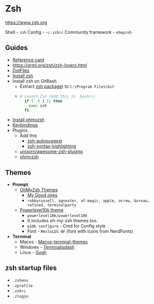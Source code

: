 # Zsh

https://www.zsh.org

Shell - `zsh`
Config - `~/.zshrc`
Community framework - `ohmyzsh`

## Guides

- [Reference card](http://www.bash2zsh.com/zsh_refcard/refcard.pdf)
- https://grml.org/zsh/zsh-lovers.html
- [DotFiles](https://github.com/mathiasbynens/dotfiles)
- [Install zsh ](https://github.com/ohmyzsh/ohmyzsh/wiki/Installing-ZSH)
- Install zsh on GitBash
  - Extract [zsh package](https://packages.msys2.org/package/zsh?repo=msys&variant=x86_64)) to `C:\Program Files\Git`
  - ```sh
    # Launch Zsh (Add this in .bashrc)
      if [ -t 1 ]; then
        exec zsh
      fi
    ```
- [Install ohmyzsh ](https://github.com/ohmyzsh/ohmyzsh)
- [Keybindings ](https://github.com/ohmyzsh/ohmyzsh/blob/master/lib/key-bindings.zsh)
- Plugins
  - Add this
    - [zsh-autosuggest](https://github.com/zsh-users/zsh-autosuggestions)
    - [zsh-syntax-highlighting](https://github.com/zsh-users/zsh-syntax-highlighting/blob/master/INSTALL.md)
  - [unixorn/awesome-zsh-plugins](https://github.com/unixorn/awesome-zsh-plugins)
  - [ohmyzsh](https://github.com/ohmyzsh/ohmyzsh/wiki/Plugins)

## Themes

- **Prompt**
  - [OhMyZsh Themes](https://github.com/ohmyzsh/ohmyzsh/wiki/Themes)
    - [My Good ones ](https://ibb.co/J7Bqw2C)
    - `robbyrussell, agnoster, af-magic, apple, arrow, bureau, refined, terminalparty`
  - [Powerlevel10k theme](https://github.com/romkatv/powerlevel10k)
    - `powerlevel10k/powerlevel10k`
    - It includes oh-my-zsh themes too.
    - `p10k configure` - Cmd for Config style
    - Font - `MesloLGS NF` (font with icons from NerdFonts)
- **Terminal**
  - Macos - [Macos-terminal-themes](https://github.com/lysyi3m/macos-terminal-themes)
  - Windows - [Terminalsplash](https://terminalsplash.com/)
  - Linux - [Gogh](https://mayccoll.github.io/Gogh/)

## zsh startup files

- `.zshenv`
- `.zprofile`
- `.zshrc`
- `.zlogin`
